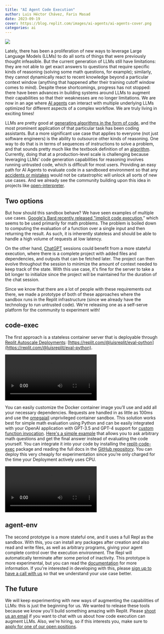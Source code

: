 ```yaml
---
title: "AI Agent Code Execution"
author: Luis Héctor Chávez, Faris Masad
date: 2023-09-19
cover: https://blog.replit.com/images/ai-agents/ai-agents-cover.png
categories: ai
---
```


![](/images/ai-agents/ai-agents-cover.png)

Lately, there has been a proliferation of new ways to leverage Large Language Models (LLMs) to do all sorts of things that were previously thought infeasible. But the current generation of LLMs still have limitations: they are not able to get exact answers to questions that require specific kinds of reasoning (solving some math questions, for example); similarly, they cannot dynamically react to recent knowledge beyond a particular context window (anything that happened after their training cutoff window comes to mind). Despite these shortcomings, progress has not stopped: there have been advances in building systems around LLMs to augment their capabilities so that their weaknesses are no longer limitations. We are now in an age where [AI agents](https://en.wikipedia.org/wiki/Intelligent_agent) can interact with multiple underlying LLMs optimized for different aspects of a complex workflow. We are truly living in exciting times!

LLMs are pretty good at [generating algorithms in the form of code](https://blog.replit.com/llm-training), and the most prominent application of that particular task has been coding assistants. But a more significant use case that applies to everyone (not just software engineers) is the ability to outsource other kinds of reasoning. One way to do that is in terms of sequences of instructions to solve a problem, and that sounds pretty much like the textbook definition of an [algorithm](https://en.wikipedia.org/wiki/Algorithm). Currently, doing that at a production-level scale is challenging because leveraging LLMs' code generation capabilities for reasoning involves running untrusted code, which is difficult for most users. Providing an easy path for AI Agents to evaluate code in a sandboxed environment so that any [accidents or mistakes](https://arxiv.org/abs/2308.1033) would not be catastrophic will unlock all sorts of new use cases. And we already see the community building upon this idea in projects like [open-interpreter](https://github.com/KillianLucas/open-interpreter).

## Two options

But how should this sandbox behave? We have seen examples of multiple use cases. [Google's Bard recently released "implicit code execution](https://blog.google/technology/ai/bard-improved-reasoning-google-sheets-export/),” which seems to be used primarily for math problems. The problem is boiled down to computing the evaluation of a function over a single input and then returning the result. As such, it is inherently stateless and should be able to handle a high volume of requests at low latency.

On the other hand, [ChatGPT](https://openai.com/chatgpt) sessions could benefit from a more stateful execution, where there is a complete project with added files and dependencies, and outputs that can be fetched later. The project can then evolve throughout the session to minimize the amount of context needed to keep track of the state. With this use case, it's fine for the server to take a bit longer to initialize since the project will be maintained for the duration of the chat session.

Since we know that there are a lot of people with these requirements out there, we made a prototype of both of these approaches where the sandbox runs in the Replit infrastructure (since we already have the technology to run untrusted code). We're releasing one as a self-serve platform for the community to experiment with!

## code-exec

The first approach is a stateless container server that is deployable through [Replit Autoscale Deployments](https://blog.replit.com/autoscale): [https://replit.com/@luisreplit/eval-python](https://replit.com/@luisreplit/eval-python). 

![Video of a eval python demo](/images/ai-agents/py-eval-demo.mp4)

You can easily customize the Docker container image you’ll use and add all your necessary dependencies. Requests are handled in as little as 100ms and use the [omegajail](https://github.com/omegaup/omegajail) unprivileged container sandbox. This solution works best for simple math evaluation using Python and can be easily integrated with your OpenAI application with GPT-3.5 and GPT-4 support for [custom function invocation](https://openai.com/blog/function-calling-and-other-api-updates). [Here's a simple example](https://replit.com/@luisreplit/MathSolver) that allows you to ask arbitrary math questions and get the final answer instead of evaluating the code yourself. You can integrate it into your code by installing the [replit-code-exec](https://pypi.org/project/replit-code-exec/) package and reading the full docs in the [GitHub repository](https://github.com/replit/replit-code-exec). You can deploy this very cheaply for experimentation since you’re only charged for the time your Deployment actively uses CPU.

![Video showing math solver executing](/images/ai-agents/math-solver.mp4)

## agent-env

The second prototype is a more stateful one, and it uses a full Repl as the sandbox. With this, you can install any packages after creation and also read and write files, as well as arbitrary programs, giving your agent complete control over the execution environment. The Repl will automatically terminate after some period of inactivity. This prototype is more experimental, but you can read the [documentation](https://www.npmjs.com/package/@replit/agent-env) for more information. If you're interested in developing with this, please [sign up to have a call with us](https://docs.google.com/forms/d/1UKbl9lOpRGUTfRdPx84g9hHb1-_3oS_G5eHvAzDdkNI/viewform) so that we understand your use case better.

## The future

We will keep experimenting with new ways of augmenting the capabilities of LLMs: this is just the beginning for us. We wanted to release these tools because we know you'll build something amazing with Replit. Please <a href="mailto:luis@replit.com, faris@replit.com">shoot us an email</a> if you want to chat with us about how code execution can augment LLMs. Also, we're hiring, so if this interests you, make sure to [apply for one of our open positions](https://replit.com/site/careers).